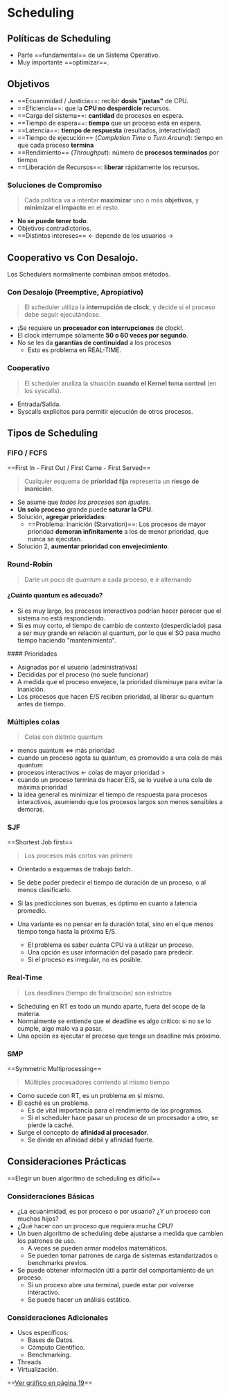 # Scheduling
## Políticas de Scheduling
- Parte ==fundamental== de un Sistema Operativo.
- Muy importante ==optimizar==.

## Objetivos
- ==Ecuanimidad / Justicia==: recibir **dosis "justas"** de CPU.
- ==Eficiencia==: que la **CPU no desperdicie** recursos.
- ==Carga del sistema==: **cantidad** de procesos en espera.
- ==Tiempo de espera==: **tiempo** que un proceso está en espera.
- ==Latencia==: **tiempo de respuesta** (resultados, interactividad)
- ==Tiempo de ejecución== (_Completion Time_ o _Turn Around_): tiempo en que cada proceso **termina**
- ==Rendimiento== (_Throughput_): número de **procesos terminados** por tiempo
- ==Liberación de Recursos==: **liberar** rápidamente los recursos.

### Soluciones de Compromiso
> Cada política va a intentar __maximizar__ uno o más 
> __objetivos__, y __minimizar el impacto__ en el resto.

- **No se puede tener todo**.
- Objetivos contradictorios.
- ==Distintos intereses== <- depende de los usuarios ->

## Cooperativo vs Con Desalojo.
Los Schedulers normalmente combinan ambos métodos.

### Con Desalojo (Preemptive, Apropiativo)
> El scheduler utiliza la **interrupción de clock**, 
> y decide si el proceso debe seguir ejecutándose.

- ¡Se requiere un **procesador con interrupciones** de clock!.
- El clock interrumpe sólamente **50 o 60 veces por segundo**.
- No se les da **garantías de continuidad** a los procesos
	- Esto es problema en REAL-TIME.

### Cooperativo
> El scheduler analiza la situación 
> **cuando el Kernel toma control** (en los syscalls).

- Entrada/Salida.
- Syscalls explícitos para permitir ejecución de otros procesos.

## Tipos de Scheduling
### FIFO / FCFS
==First In - First Out / First Came - First Served==
> Cualquier esquema de **prioridad fija** 
> representa un **riesgo de inanición**.

- Se asume que *todos los procesos son iguales*.
- **Un solo proceso** grande puede **saturar la CPU**.
- Solución, **agregar prioridades**:
	- ==Problema: Inanición (Starvation)==: Los procesos 
	de mayor prioridad **demoran infinitamente** a los de 
	menor prioridad, que nunca se ejecutan.
- Solución 2, **aumentar prioridad con envejecimiento**.

### Round-Robin
> Darle un poco de *quantum* a cada proceso, e ir alternando

#### ¿Cuánto quantum es adecuado?
- Si es muy largo, los procesos interactivos podrían hacer parecer que el sistema no está respondiendo.
- Si es muy corto, el tiempo de cambio de contexto (desperdiciado) pasa a ser muy grande en relación al quantum, por lo que el SO pasa mucho tiempo haciendo "mantenimiento".

#### Prioridades
- Asignadas por el usuario (administrativas)
- Decididas por el proceso (no suele funcionar)
- A medida que el proceso envejece, la prioridad disminuye para evitar la inanición.
- Los procesos que hacen E/S reciben prioridad, al liberar su quantum antes de tiempo.

### Múltiples colas
> Colas con distinto quantum

- menos quantum <=> más prioridad
- cuando un proceso agota su quantum, es promovido a una cola de más quantum
- procesos interactivos <- colas de mayor prioridad >
- cuando un proceso termina de hacer E/S, se lo vuelve a una cola de máxima prioridad
- la idea general es minimizar el tiempo de respuesta para procesos interactivos, asumiendo que los procesos largos son menos sensibles a demoras.

### SJF 
==Shortest Job first==
> Los procesos más cortos van primero

- Orientado a esquemas de trabajo batch.
- Se debe poder predecir el tiempo de duración de un proceso, o al menos clasificarlo.
- Si las predicciones son buenas, es óptimo en cuanto a latencia promedio.

- Una variante es no pensar en la duración total, sino en el que menos tiempo tenga hasta la próxima E/S.
	- El problema es saber cuánta CPU va a utilizar un proceso.
	- Una opción es usar información del pasado para predecir.
	- Si el proceso es irregular, no es posible.

### Real-Time
> Los deadlines (tiempo de finalización) son estrictos

- Scheduling en RT es todo un mundo aparte, fuera del scope de la materia.
- Normalmente se entiende que el deadline es algo crítico: si no se lo cumple, algo malo va a pasar.
- Una opción es ejecutar el proceso que tenga un deadline más próximo.

### SMP
==Symmetric Multiprocessing==
> Múltiples procesadores corriendo al mismo tiempo

- Como sucede con RT, es un problema en sí mismo.
- El caché es un problema.
	- Es de vital importancia para el rendimiento de los programas.
	- Si el scheduler hace pasar un proceso de un procesador a otro, se pierde la caché.
- Surge el concepto de **afinidad al procesador**.
	- Se divide en afinidad débil y afinidad fuerte.

## Consideraciones Prácticas
==Elegir un buen algoritmo de scheduling es difícil==

### Consideraciones Básicas
- ¿La ecuanimidad, es por proceso o por usuario? ¿Y un proceso con muchos hijos?
- ¿Qué hacer con un proceso que requiera mucha CPU?
- Un buen algoritmo de scheduling debe ajustarse a medida que cambien los patrones de uso.
	- A veces se pueden armar modelos matemáticos.
	- Se pueden tomar patrones de carga de sistemas estandarizados o benchmarks previos.
- Se puede obtener información útil a partir del comportamiento de un proceso.
	- Si un proceso abre una terminal, puede estar por volverse interactivo.
	- Se puede hacer un análisis estático.

### Consideraciones Adicionales
- Usos específicos:
	- Bases de Datos.
	- Cómputo Científico.
	- Benchmarking.
- Threads
- Virtualización.

==[Ver gráfico en página 19](/home/lbarrios/facultad/sistemas-operativos-final/clases/teoricas/1b-scheduling-20172c.pdf)==
